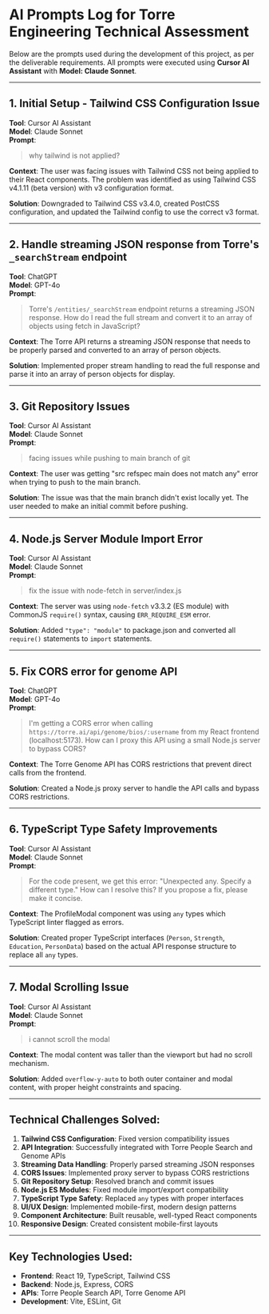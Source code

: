 # AI Prompts Log for Torre Engineering Technical Assessment

Below are the prompts used during the development of this project, as per the deliverable requirements. All prompts were executed using **Cursor AI Assistant** with **Model: Claude Sonnet**.

---

## 1. Initial Setup - Tailwind CSS Configuration Issue

**Tool**: Cursor AI Assistant  
**Model**: Claude Sonnet  
**Prompt**:

> why tailwind is not applied?

**Context**: The user was facing issues with Tailwind CSS not being applied to their React components. The problem was identified as using Tailwind CSS v4.1.11 (beta version) with v3 configuration format.

**Solution**: Downgraded to Tailwind CSS v3.4.0, created PostCSS configuration, and updated the Tailwind config to use the correct v3 format.

---

## 2. Handle streaming JSON response from Torre's `_searchStream` endpoint

**Tool**: ChatGPT  
**Model**: GPT-4o  
**Prompt**:

> Torre's `/entities/_searchStream` endpoint returns a streaming JSON response. How do I read the full stream and convert it to an array of objects using fetch in JavaScript?

**Context**: The Torre API returns a streaming JSON response that needs to be properly parsed and converted to an array of person objects.

**Solution**: Implemented proper stream handling to read the full response and parse it into an array of person objects for display.

---

## 3. Git Repository Issues

**Tool**: Cursor AI Assistant  
**Model**: Claude Sonnet  
**Prompt**:

> facing issues while pushing to main branch of git

**Context**: The user was getting "src refspec main does not match any" error when trying to push to the main branch.

**Solution**: The issue was that the main branch didn't exist locally yet. The user needed to make an initial commit before pushing.

---

## 4. Node.js Server Module Import Error

**Tool**: Cursor AI Assistant  
**Model**: Claude Sonnet  
**Prompt**:

> fix the issue with node-fetch in server/index.js

**Context**: The server was using `node-fetch` v3.3.2 (ES module) with CommonJS `require()` syntax, causing `ERR_REQUIRE_ESM` error.

**Solution**: Added `"type": "module"` to package.json and converted all `require()` statements to `import` statements.

---

## 5. Fix CORS error for genome API

**Tool**: ChatGPT  
**Model**: GPT-4o  
**Prompt**:

> I'm getting a CORS error when calling `https://torre.ai/api/genome/bios/:username` from my React frontend (localhost:5173). How can I proxy this API using a small Node.js server to bypass CORS?

**Context**: The Torre Genome API has CORS restrictions that prevent direct calls from the frontend.

**Solution**: Created a Node.js proxy server to handle the API calls and bypass CORS restrictions.

---

## 6. TypeScript Type Safety Improvements

**Tool**: Cursor AI Assistant  
**Model**: Claude Sonnet  
**Prompt**:

> For the code present, we get this error: "Unexpected any. Specify a different type." How can I resolve this? If you propose a fix, please make it concise.

**Context**: The ProfileModal component was using `any` types which TypeScript linter flagged as errors.

**Solution**: Created proper TypeScript interfaces (`Person`, `Strength`, `Education`, `PersonData`) based on the actual API response structure to replace all `any` types.

---

## 7. Modal Scrolling Issue

**Tool**: Cursor AI Assistant  
**Model**: Claude Sonnet  
**Prompt**:

> i cannot scroll the modal

**Context**: The modal content was taller than the viewport but had no scroll mechanism.

**Solution**: Added `overflow-y-auto` to both outer container and modal content, with proper height constraints and spacing.

---

## Technical Challenges Solved:

1. **Tailwind CSS Configuration**: Fixed version compatibility issues
2. **API Integration**: Successfully integrated with Torre People Search and Genome APIs
3. **Streaming Data Handling**: Properly parsed streaming JSON responses
4. **CORS Issues**: Implemented proxy server to bypass CORS restrictions
5. **Git Repository Setup**: Resolved branch and commit issues
6. **Node.js ES Modules**: Fixed module import/export compatibility
7. **TypeScript Type Safety**: Replaced `any` types with proper interfaces
8. **UI/UX Design**: Implemented mobile-first, modern design patterns
9. **Component Architecture**: Built reusable, well-typed React components
10. **Responsive Design**: Created consistent mobile-first layouts

---

## Key Technologies Used:

- **Frontend**: React 19, TypeScript, Tailwind CSS
- **Backend**: Node.js, Express, CORS
- **APIs**: Torre People Search API, Torre Genome API
- **Development**: Vite, ESLint, Git

